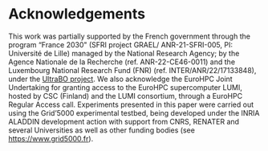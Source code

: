 # Acknowledgements

This work was partially supported by the French government through the program “France 2030" (SFRI
project GRAEL/ ANR-21-SFRI-005, PI: Université de Lille) managed by the National Research Agency; by
the Agence Nationale de la Recherche (ref. ANR-22-CE46-0011) and the Luxembourg National Research
Fund (FNR) (ref. INTER/ANR/22/17133848), under the [UltraBO project](https://sites.google.com/view/ultrabo).
 We also acknowledge the EuroHPC Joint Undertaking for granting access to the EuroHPC supercomputer LUMI, hosted by CSC
(Finland) and the LUMI consortium, through a EuroHPC Regular Access call. Experiments presented in
this paper were carried out using the Grid’5000 experimental testbed, being developed under the INRIA
ALADDIN development action with support from CNRS, RENATER and several Universities as well as
other funding bodies (see https://www.grid5000.fr).